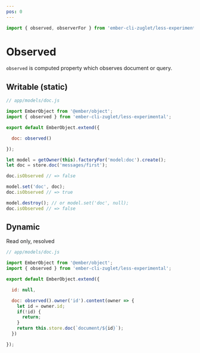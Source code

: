 ```yaml
---
pos: 0
---
```


``` javascript
import { observed, observerFor } from 'ember-cli-zuglet/less-experimental';
```

# Observed

`observed` is computed property which observes document or query.

## Writable (static)

``` javascript
// app/models/doc.js

import EmberObject from '@ember/object';
import { observed } from 'ember-cli-zuglet/less-experimental';

export default EmberObject.extend({

  doc: observed()

});
```

``` javascript
let model = getOwner(this).factoryFor('model:doc').create();
let doc = store.doc('messages/first');

doc.isObserved // => false

model.set('doc', doc);
doc.isObserved // => true

model.destroy(); // or model.set('doc', null);
doc.isObserved // => false
```

## Dynamic

Read only, resolved

``` javascript
// app/models/doc.js

import EmberObject from '@ember/object';
import { observed } from 'ember-cli-zuglet/less-experimental';

export default EmberObject.extend({

  id: null,

  doc: observed().owner('id').content(owner => {
    let id = owner.id;
    if(!id) {
      return;
    }
    return this.store.doc(`document/${id}`);
  })

});
```
